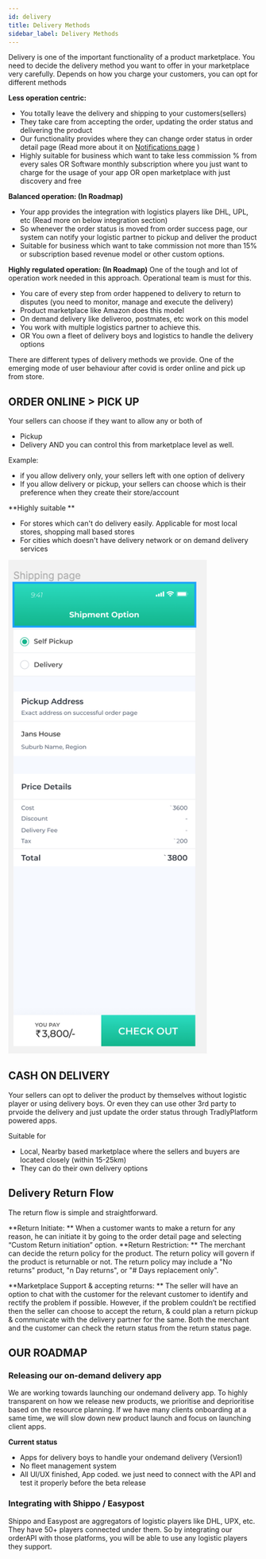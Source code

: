 ```yaml
---
id: delivery
title: Delivery Methods
sidebar_label: Delivery Methods
---
```


Delivery is one of the important functionality of a product marketplace. You need to decide the delivery method you want to offer in your marketplace very carefully. Depends on how you charge your customers, you can opt for different methods

**Less operation centric:**
- You totally leave the delivery and shipping to your customers(sellers)
- They take care from accepting the order, updating the order status and delivering the product
- Our functionality provides where they can change order status in order detail page (Read more about it on [Notifications page](notification.md) )
- Highly suitable for business which want to take less commission % from every sales OR Software monthly subscription where you just want to charge for the usage of your app OR open marketplace with just discovery and free 

**Balanced operation: (In Roadmap)**
- Your app provides the integration with logistics players like DHL, UPL, etc (Read more on below integration section)
- So whenever the order status is moved from order success page, our system can notify your logistic partner to pickup and deliver the product
- Suitable for business which want to take commission not more than 15% or subscription based revenue model or other custom options.

**Highly regulated operation: (In Roadmap)**
One of the tough and lot of operation work needed in this approach. Operational team is must for this.
- You care of every step from order happened to delivery to return to disputes (you need to monitor, manage and execute the delivery)
- Product marketplace like Amazon does this model
- On demand delivery like deliveroo, postmates, etc work on this model  
- You work with multiple logistics partner to achieve this. 
- OR You own a fleet of delivery boys and logistics to handle the delivery options 

There are different types of delivery methods we provide. One of the emerging mode of user behaviour after covid is order online and pick up from store. 

## ORDER ONLINE > PICK UP 
Your sellers can choose if they want to allow any or both of 
- Pickup 
- Delivery 
AND you can control this from marketplace level as well. 

Example:
- if you allow delivery only, your sellers left with one option of delivery 
- If you allow delivery or pickup, your sellers can choose which is their preference when they create their store/account


**Highly suitable **
- For stores which can't do delivery easily. Applicable for most local stores, shopping mall based stores
- For cities which doesn't have delivery network or on demand delivery services  
<img src="/img/shipment.png" alt="navbar" width="400"/>

## CASH ON DELIVERY 
Your sellers can opt to deliver the product by themselves without logistic player or using delivery boys. Or even they can use other 3rd party to prvoide the delivery and just update the order status through TradlyPlatform powered apps. 

Suitable for
- Local, Nearby based marketplace where the sellers and buyers are located closely (within 15-25km)
- They can do their own delivery options 


## Delivery Return Flow
The return flow is simple and straightforward.

**Return Initiate: **
When a customer wants to make a return for any reason, he can initiate it by going to the order detail page and selecting “Custom Return initiation” option.
**Return Restriction: **
The merchant can decide the return policy for the product. The return policy will govern if the product is returnable or not. The return policy may include a "No returns" product, "n Day returns", or "# Days replacement only".

**Marketplace Support & accepting returns: **
The seller will have an option to chat with the customer for the relevant customer to identify and rectify the problem if possible. However, if the problem couldn’t be rectified then the seller can choose to accept the return, & could plan a return pickup & communicate with the delivery partner for the same.
Both the merchant and the customer can check the return status from the return status page.



## OUR ROADMAP

###  Releasing our on-demand delivery app 
We are working towards launching our ondemand delivery app. To highly transparent on how we release new products, we prioritise and deprioritise based on the resource planning. If we have many clients onboarding at a same time, we will slow down new product launch and focus on launching client apps. 

**Current status**
- Apps for delivery boys to handle your ondemand delivery (Version1)
- No fleet management system 
- All UI/UX finished, App coded. we just need to connect with the API and test it properly before the beta release

### Integrating with Shippo / Easypost
Shippo and Easypost are aggregators of logistic players like DHL, UPX, etc. They have 50+ players connected under them. So by integrating our orderAPI with those platforms, you will be able to use any logistic players they support.

